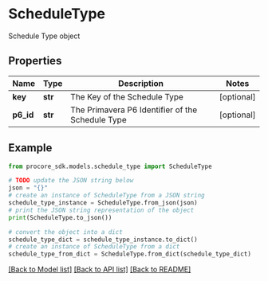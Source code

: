 # ScheduleType

Schedule Type object

## Properties

Name | Type | Description | Notes
------------ | ------------- | ------------- | -------------
**key** | **str** | The Key of the Schedule Type | [optional] 
**p6_id** | **str** | The Primavera P6 Identifier of the Schedule Type | [optional] 

## Example

```python
from procore_sdk.models.schedule_type import ScheduleType

# TODO update the JSON string below
json = "{}"
# create an instance of ScheduleType from a JSON string
schedule_type_instance = ScheduleType.from_json(json)
# print the JSON string representation of the object
print(ScheduleType.to_json())

# convert the object into a dict
schedule_type_dict = schedule_type_instance.to_dict()
# create an instance of ScheduleType from a dict
schedule_type_from_dict = ScheduleType.from_dict(schedule_type_dict)
```
[[Back to Model list]](../README.md#documentation-for-models) [[Back to API list]](../README.md#documentation-for-api-endpoints) [[Back to README]](../README.md)


